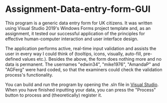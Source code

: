 # Assignment-Data-entry-form-GUI

This program is a generic data entry form for UK citizens. It was written using Visual Studio 2019's Windows Forms project template and, as an assignment, it tested our successful application of the principles for effective human-computer interaction and user interface design.

The application performs active, real-time input validation and assists the user in every way I could think of (tooltips, icons, visually, auto-fill, pre-defined values etc.). Besides the above, the form does nothing more and no data is permanent. The usernames "edwin34", "mike1976", "AmandaP" and "AGFerg" were hard coded, so that the examiners could check the validation process's functionality.

You can build and run the program by opening the .sln file in [Visual Studio](https://visualstudio.microsoft.com/). When you have finished inputting your data, you can press the "Process" button to process and (theoretically) register it.
